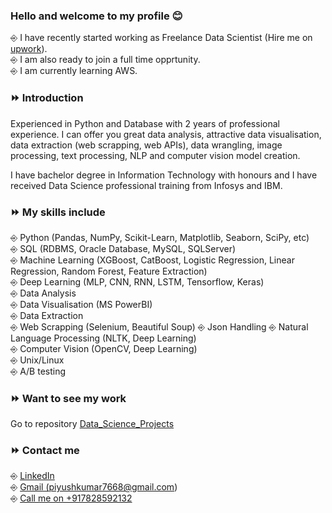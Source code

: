### Hello and welcome to my profile 😊

⎆ I have recently started working as Freelance Data Scientist (Hire me on <a href='https://www.upwork.com/o/profiles/users/~018931749836781421/'>upwork</a>).  
⎆ I am also ready to join a full time opprtunity.    
⎆ I am currently learning AWS.      
      
### ⏩ Introduction    
Experienced in Python and Database with 2 years of professional experience. I can offer you great data analysis, attractive data visualisation, data extraction (web scrapping, web APIs), data wrangling, image processing, text processing, NLP and computer vision model creation.

I have bachelor degree in Information Technology with honours and I have received Data Science professional training from Infosys and IBM.  

### ⏩ My skills include  
⎆ Python (Pandas, NumPy, Scikit-Learn, Matplotlib, Seaborn, SciPy, etc)  
⎆ SQL (RDBMS, Oracle Database, MySQL, SQLServer)  
⎆ Machine Learning (XGBoost, CatBoost, Logistic Regression, Linear Regression, Random Forest, Feature Extraction)  
⎆ Deep Learning (MLP, CNN, RNN, LSTM, Tensorflow, Keras)   
⎆ Data Analysis  
⎆ Data Visualisation (MS PowerBI)  
⎆ Data Extraction  
⎆ Web Scrapping (Selenium, Beautiful Soup)
⎆ Json Handling
⎆ Natural Language Processing (NLTK, Deep Learning)  
⎆ Computer Vision (OpenCV, Deep Learning)  
⎆ Unix/Linux  
⎆ A/B testing   
  
### ⏩ Want to see my work
Go to repository <a href = 'https://github.com/Mr-Piyush-Kumar/Data_Science_Projects'>Data_Science_Projects</a>   
  
### ⏩ Contact me  
⎆ <a href = 'https://www.linkedin.com/in/piyushkumar7668/'>LinkedIn</a>  
⎆ <a href = 'mailto: piyushkumar7668@gmail.com'>Gmail (piyushkumar7668@gmail.com)</a>  
⎆ <a href = 'tel:+917828592132'>Call me on +917828592132</a>  

